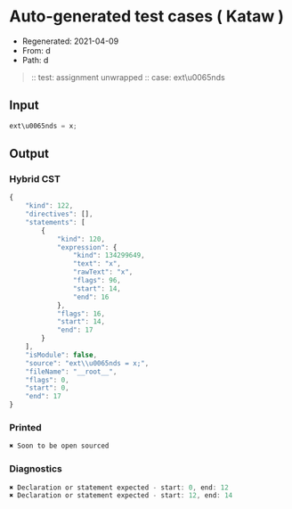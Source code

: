 # Auto-generated test cases ( Kataw )
- Regenerated: 2021-04-09
- From: d
- Path: d
> :: test: assignment unwrapped
> :: case: ext\u0065nds
## Input

`````js
ext\u0065nds = x;
`````

## Output

### Hybrid CST

```javascript
{
    "kind": 122,
    "directives": [],
    "statements": [
        {
            "kind": 120,
            "expression": {
                "kind": 134299649,
                "text": "x",
                "rawText": "x",
                "flags": 96,
                "start": 14,
                "end": 16
            },
            "flags": 16,
            "start": 14,
            "end": 17
        }
    ],
    "isModule": false,
    "source": "ext\\u0065nds = x;",
    "fileName": "__root__",
    "flags": 0,
    "start": 0,
    "end": 17
}
```

### Printed

```javascript
✖ Soon to be open sourced
```

### Diagnostics

```javascript
✖ Declaration or statement expected - start: 0, end: 12
✖ Declaration or statement expected - start: 12, end: 14

```

